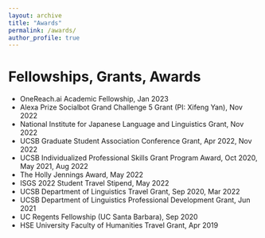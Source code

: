 ```yaml
---
layout: archive
title: "Awards"
permalink: /awards/
author_profile: true
---
```

Fellowships, Grants, Awards
======
* OneReach.ai Academic Fellowship, Jan 2023
* Alexa Prize Socialbot Grand Challenge 5 Grant (PI: Xifeng Yan), Nov 2022
* National Institute for Japanese Language and Linguistics Grant, Nov 2022
* UCSB Graduate Student Association Conference Grant, Apr 2022, Nov 2022
* UCSB Individualized Professional Skills Grant Program Award, Oct 2020, May 2021, Aug 2022
* The Holly Jennings Award, May 2022
* ISGS 2022 Student Travel Stipend, May 2022
* UCSB Department of Linguistics Travel Grant, Sep 2020, Mar 2022
* UCSB Department of Linguistics Professional Development Grant, Jun 2021
* UC Regents Fellowship (UC Santa Barbara), Sep 2020
* HSE University Faculty of Humanities Travel Grant, Apr 2019


